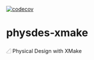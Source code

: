 [![codecov](https://codecov.io/gh/luk036/physdes-xmake/branch/master/graph/badge.svg?token=HGjpmZcFqy)](https://codecov.io/gh/luk036/physdes-xmake)

# physdes-xmake

𓊍 Physical Design with XMake
